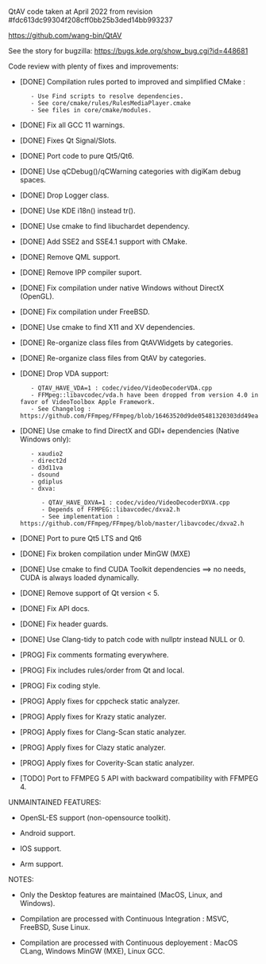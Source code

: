 QtAV code taken at April 2022 from revision #fdc613dc99304f208cff0bb25b3ded14bb993237

https://github.com/wang-bin/QtAV

See the story for bugzilla: https://bugs.kde.org/show_bug.cgi?id=448681

Code review with plenty of fixes and improvements:

- [DONE] Compilation rules ported to improved and simplified CMake :

         - Use Find scripts to resolve dependencies.
         - See core/cmake/rules/RulesMediaPlayer.cmake
         - See files in core/cmake/modules.

- [DONE] Fix all GCC 11 warnings.

- [DONE] Fixes Qt Signal/Slots.

- [DONE] Port code to pure Qt5/Qt6.

- [DONE] Use qCDebug()/qCWarning categories with digiKam debug spaces.

- [DONE] Drop Logger class.

- [DONE] Use KDE i18n() instead tr().

- [DONE] Use cmake to find libuchardet dependency.

- [DONE] Add SSE2 and SSE4.1 support with CMake.

- [DONE] Remove QML support.

- [DONE] Remove IPP compiler suport.

- [DONE] Fix compilation under native Windows without DirectX (OpenGL).

- [DONE] Fix compilation under FreeBSD.

- [DONE] Use cmake to find X11 and XV dependencies.

- [DONE] Re-organize class files from QtAVWidgets by categories.

- [DONE] Re-organize class files from QtAV by categories.

- [DONE] Drop VDA support:

         - QTAV_HAVE_VDA=1 : codec/video/VideoDecoderVDA.cpp
         - FFMpeg::libavcodec/vda.h have been dropped from version 4.0 in favor of VideoToolbox Apple Framework.
         - See Changelog : https://github.com/FFmpeg/FFmpeg/blob/16463520d9de05481320303dd49ea5158c715c9f/Changelog#L310

- [DONE] Use cmake to find DirectX and GDI+ dependencies (Native Windows only):

         - xaudio2
         - direct2d
         - d3d11va
         - dsound
         - gdiplus
         - dxva:

            - QTAV_HAVE_DXVA=1 : codec/video/VideoDecoderDXVA.cpp
            - Depends of FFMPEG::libavcodec/dxva2.h
            - See implementation : https://github.com/FFmpeg/FFmpeg/blob/master/libavcodec/dxva2.h

- [DONE] Port to pure Qt5 LTS and Qt6

- [DONE] Fix broken compilation under MinGW (MXE)

- [DONE] Use cmake to find CUDA Toolkit dependencies ==> no needs, CUDA is always loaded dynamically.

- [DONE] Remove support of Qt version < 5.

- [DONE] Fix API docs.

- [DONE] Fix header guards.

- [DONE] Use Clang-tidy to patch code with nullptr instead NULL or 0.

- [PROG] Fix comments formating everywhere.

- [PROG] Fix includes rules/order from Qt and local.

- [PROG] Fix coding style.

- [PROG] Apply fixes for cppcheck static analyzer.

- [PROG] Apply fixes for Krazy static analyzer.

- [PROG] Apply fixes for Clang-Scan static analyzer.

- [PROG] Apply fixes for Clazy static analyzer.

- [PROG] Apply fixes for Coverity-Scan static analyzer.

- [TODO] Port to FFMPEG 5 API with backward compatibility with FFMPEG 4.

UNMAINTAINED FEATURES:

- OpenSL-ES support (non-opensource toolkit).

- Android support.

- IOS support.

- Arm support.

NOTES:

- Only the Desktop features are maintained (MacOS, Linux, and Windows).

- Compilation are processed with Continuous Integration : MSVC, FreeBSD, Suse Linux.

- Compilation are processed with Continuous deployement : MacOS CLang, Windows MinGW (MXE), Linux GCC.
